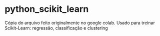 # python_scikit_learn
Cópia do arquivo feito originalmente no google colab. Usado para treinar Scikit-Learn: regressão, classificação e clustering
